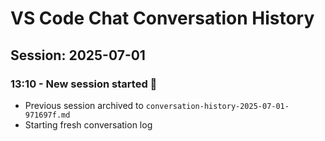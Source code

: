 # VS Code Chat Conversation History

## Session: 2025-07-01

### 13:10 - New session started 🚀
- Previous session archived to `conversation-history-2025-07-01-971697f.md`
- Starting fresh conversation log
